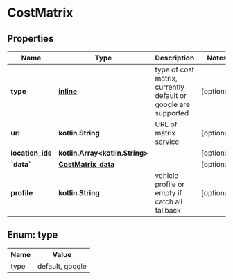 
# CostMatrix

## Properties
Name | Type | Description | Notes
------------ | ------------- | ------------- | -------------
**type** | [**inline**](#TypeEnum) | type of cost matrix, currently default or google are supported |  [optional]
**url** | **kotlin.String** | URL of matrix service |  [optional]
**location_ids** | **kotlin.Array&lt;kotlin.String&gt;** |  |  [optional]
**&#x60;data&#x60;** | [**CostMatrix_data**](CostMatrix_data.md) |  |  [optional]
**profile** | **kotlin.String** | vehicle profile or empty if catch all fallback |  [optional]


<a name="TypeEnum"></a>
## Enum: type
Name | Value
---- | -----
type | default, google



